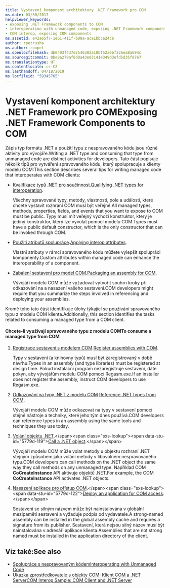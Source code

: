 ```yaml
---
title: Vystavení komponent architektury .NET Framework pro COM
ms.date: 03/30/2017
helpviewer_keywords:
- exposing .NET Framework components to COM
- interoperation with unmanaged code, exposing .NET Framework components
- COM interop, exposing COM components
ms.assetid: e42a65f7-1e61-411f-b09a-aca1bbce24c6
author: rpetrusha
ms.author: ronpet
ms.openlocfilehash: db0493f437d2546302a10bf52aebf326ea8a694c
ms.sourcegitcommit: 0be8a279af6d8a43e03141e349d3efd5d35f8767
ms.translationtype: HT
ms.contentlocale: cs-CZ
ms.lasthandoff: 04/18/2019
ms.locfileid: "59345765"
---
```

# <a name="exposing-net-framework-components-to-com"></a><span data-ttu-id="5779d-102">Vystavení komponent architektury .NET Framework pro COM</span><span class="sxs-lookup"><span data-stu-id="5779d-102">Exposing .NET Framework Components to COM</span></span>
<span data-ttu-id="5779d-103">Zápis typ formátu .NET a použití typu z nespravovaného kódu jsou různé aktivity pro vývojáře.</span><span class="sxs-lookup"><span data-stu-id="5779d-103">Writing a .NET type and consuming that type from unmanaged code are distinct activities for developers.</span></span> <span data-ttu-id="5779d-104">Tato část popisuje několik tipů pro vytváření spravovaného kódu, který spolupracuje s klienty modelu COM:</span><span class="sxs-lookup"><span data-stu-id="5779d-104">This section describes several tips for writing managed code that interoperates with COM clients:</span></span>  
  
-   <span data-ttu-id="5779d-105">[Kvalifikace typů .NET pro součinnost](../../../docs/framework/interop/qualifying-net-types-for-interoperation.md).</span><span class="sxs-lookup"><span data-stu-id="5779d-105">[Qualifying .NET types for interoperation](../../../docs/framework/interop/qualifying-net-types-for-interoperation.md).</span></span>  
  
     <span data-ttu-id="5779d-106">Všechny spravované typy, metody, vlastnosti, pole a události, které chcete vystavit rozhraní COM musí být veřejné.</span><span class="sxs-lookup"><span data-stu-id="5779d-106">All managed types, methods, properties, fields, and events that you want to expose to COM must be public.</span></span> <span data-ttu-id="5779d-107">Typy musí mít veřejný výchozí konstruktor, který je jediný konstruktor, který lze vyvolat pomocí modelu COM.</span><span class="sxs-lookup"><span data-stu-id="5779d-107">Types must have a public default constructor, which is the only constructor that can be invoked through COM.</span></span>  
  
-   <span data-ttu-id="5779d-108">[Použití atributů spolupráce](../../../docs/framework/interop/applying-interop-attributes.md).</span><span class="sxs-lookup"><span data-stu-id="5779d-108">[Applying interop attributes](../../../docs/framework/interop/applying-interop-attributes.md).</span></span>  
  
     <span data-ttu-id="5779d-109">Vlastní atributy v rámci spravovaného kódu můžete vylepšit spolupráci komponenty.</span><span class="sxs-lookup"><span data-stu-id="5779d-109">Custom attributes within managed code can enhance the interoperability of a component.</span></span>  
  
-   <span data-ttu-id="5779d-110">[Zabalení sestavení pro model COM](../../../docs/framework/interop/packaging-an-assembly-for-com.md).</span><span class="sxs-lookup"><span data-stu-id="5779d-110">[Packaging an assembly for COM](../../../docs/framework/interop/packaging-an-assembly-for-com.md).</span></span>  
  
     <span data-ttu-id="5779d-111">Vývojáři modelu COM může vyžadovat vytvořit souhrn kroky při odkazování na a nasazení vašeho sestavení.</span><span class="sxs-lookup"><span data-stu-id="5779d-111">COM developers might require that you summarize the steps involved in referencing and deploying your assemblies.</span></span>  
  
 <span data-ttu-id="5779d-112">Kromě toho tato část identifikuje úlohy týkající se používání spravovaného typu z modelu COM klienta.</span><span class="sxs-lookup"><span data-stu-id="5779d-112">Additionally, this section identifies the tasks related to consuming a managed type from a COM client.</span></span>  
  
#### <a name="to-consume-a-managed-type-from-com"></a><span data-ttu-id="5779d-113">Chcete-li využívají spravovaného typu z modelu COM</span><span class="sxs-lookup"><span data-stu-id="5779d-113">To consume a managed type from COM</span></span>  
  
1. <span data-ttu-id="5779d-114">[Registrace sestavení s modelem COM](../../../docs/framework/interop/registering-assemblies-with-com.md).</span><span class="sxs-lookup"><span data-stu-id="5779d-114">[Register assemblies with COM](../../../docs/framework/interop/registering-assemblies-with-com.md).</span></span>  
  
     <span data-ttu-id="5779d-115">Typy v sestavení (a knihovny typů) musí být zaregistrovaný v době návrhu.</span><span class="sxs-lookup"><span data-stu-id="5779d-115">Types in an assembly (and type libraries) must be registered at design time.</span></span> <span data-ttu-id="5779d-116">Pokud instalační program nezaregistruje sestavení, dáte pokyn, aby vývojářům modelu COM pomocí Regasm.exe.</span><span class="sxs-lookup"><span data-stu-id="5779d-116">If an installer does not register the assembly, instruct COM developers to use Regasm.exe.</span></span>  
  
2. <span data-ttu-id="5779d-117">[Odkazování na typy .NET z modelu COM](../../../docs/framework/interop/how-to-reference-net-types-from-com.md).</span><span class="sxs-lookup"><span data-stu-id="5779d-117">[Reference .NET types from COM](../../../docs/framework/interop/how-to-reference-net-types-from-com.md).</span></span>  
  
     <span data-ttu-id="5779d-118">Vývojáři modelu COM může odkazovat na typy v sestavení pomocí stejné nástroje a techniky, které jeho tým dnes používá.</span><span class="sxs-lookup"><span data-stu-id="5779d-118">COM developers can reference types in an assembly using the same tools and techniques they use today.</span></span>  
  
3. <span data-ttu-id="5779d-119">[Volání objektu .NET](https://docs.microsoft.com/previous-versions/dotnet/netframework-4.0/8hw8h46b(v=vs.100)).</span><span class="sxs-lookup"><span data-stu-id="5779d-119">[Call a .NET object](https://docs.microsoft.com/previous-versions/dotnet/netframework-4.0/8hw8h46b(v=vs.100)).</span></span>  
  
     <span data-ttu-id="5779d-120">Vývojáři modelu COM může volat metody u objektu rozhraní .NET stejným způsobem jako volání metody v libovolném nespravovaného typu.</span><span class="sxs-lookup"><span data-stu-id="5779d-120">COM developers can call methods on the .NET object the same way they call methods on any unmanaged type.</span></span> <span data-ttu-id="5779d-121">Například COM **CoCreateInstance** API aktivuje objektů .NET.</span><span class="sxs-lookup"><span data-stu-id="5779d-121">For example, the COM **CoCreateInstance** API activates .NET objects.</span></span>  
  
4. <span data-ttu-id="5779d-122">[Nasazení aplikace pro přístup COM](https://docs.microsoft.com/previous-versions/dotnet/netframework-4.0/c2850st8(v=vs.100)).</span><span class="sxs-lookup"><span data-stu-id="5779d-122">[Deploy an application for COM access](https://docs.microsoft.com/previous-versions/dotnet/netframework-4.0/c2850st8(v=vs.100)).</span></span>  
  
     <span data-ttu-id="5779d-123">Sestavení se silným názvem může být nainstalována v globální mezipaměti sestavení a vyžaduje podpis od vydavatele.</span><span class="sxs-lookup"><span data-stu-id="5779d-123">A strong-named assembly can be installed in the global assembly cache and requires a signature from its publisher.</span></span> <span data-ttu-id="5779d-124">Sestavení, která nejsou silný název musí být nainstalována v adresáři aplikace klienta.</span><span class="sxs-lookup"><span data-stu-id="5779d-124">Assemblies that are not strong named must be installed in the application directory of the client.</span></span>  
  
## <a name="see-also"></a><span data-ttu-id="5779d-125">Viz také:</span><span class="sxs-lookup"><span data-stu-id="5779d-125">See also</span></span>

- [<span data-ttu-id="5779d-126">Spolupráce s nespravovaným kódem</span><span class="sxs-lookup"><span data-stu-id="5779d-126">Interoperating with Unmanaged Code</span></span>](../../../docs/framework/interop/index.md)
- [<span data-ttu-id="5779d-127">Ukázka zprostředkovatele s objekty COM: Klient COM a .NET Server</span><span class="sxs-lookup"><span data-stu-id="5779d-127">COM Interop Sample: COM Client and .NET Server</span></span>](../../../docs/framework/interop/com-interop-sample-com-client-and-net-server.md)

